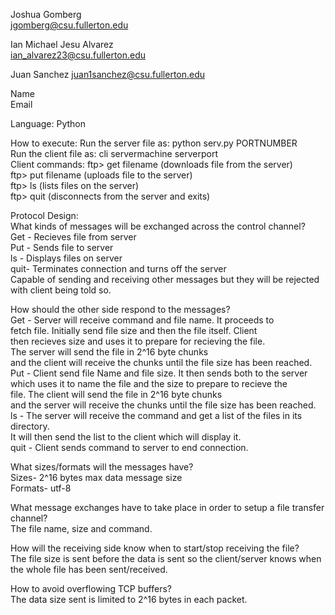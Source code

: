 Joshua Gomberg  
jgomberg@csu.fullerton.edu

Ian Michael Jesu Alvarez  
ian_alvarez23@csu.fullerton.edu

Juan Sanchez
juan1sanchez@csu.fullerton.edu

Name  
Email

Language: Python  

How to execute: Run the server file as: python serv.py PORTNUMBER  
                Run the client file as: cli servermachine serverport  
                Client commands: ftp> get filename (downloads file <file name> from the server)  
                                ftp> put filename (uploads file <file name> to the server)  
                                ftp> ls (lists files on the server)  
                                ftp> quit (disconnects from the server and exits)  
  
Protocol Design:   
  What kinds of messages will be exchanged across the control channel?  
  	Get - Recieves file from server  
	Put - Sends file to server  
	ls - Displays files on server  
	quit- Terminates connection and turns off the server  
 	Capable of sending and receiving other messages but they will be rejected with client being told so.  

  How should the other side respond to the messages?  
	Get - Server will receive command and file name.  It proceeds to   
		fetch file.  Initially send file size and then the file itself. Client  
		then recieves size and uses it to prepare for recieving the file.   
      		The server will send the file in 2^16 byte chunks   
      		and the client will receive the chunks until the file size has been reached.  
	Put - Client send file Name and file size.  It then sends both to the server  
		which uses it to name the file and the size to prepare to recieve the   
		file. The client will send the file in 2^16 byte chunks   
      		and the server will receive the chunks until the file size has been reached.  
	ls - The server will receive the command and get a list of the files in its directory.  
       		It will then send the list to the client which will display it.  
    	quit - Client sends command to server to end connection.
  
  What sizes/formats will the messages have?  
  	Sizes- 2^16 bytes max data message size  
	Formats- utf-8  
	
  What message exchanges have to take place in order to setup a file transfer channel?  
  	The file name, size and command.  
	
  How will the receiving side know when to start/stop receiving the file?  
	The file size is sent before the data is sent so the client/server knows when the whole file has been sent/received.  
  
  How to avoid overflowing TCP buffers?  
    	The data size sent is limited to 2^16 bytes in each packet.  
